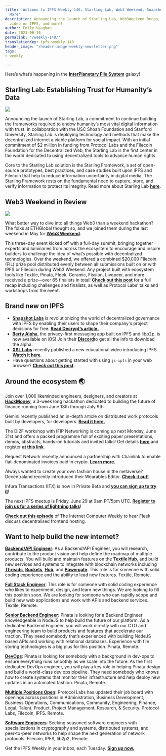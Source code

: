 ```yaml
---
title: 'Welcome to IPFS Weekly 140: Starling Lab, Web3 Weekend, Snapshot Labs, and
  More'
description: Announcing the launch of Starling Lab, Web3Weekend Recap, XSL Labs' new
  video on IPFS, and more!
author: Emily Vaughan
date: 2021-06-16
permalink: "/weekly-140/"
translationKey: ipfs-weekly-140
header_image: "/header-image-weekly-newsletter.png"
tags:
- weekly

---
```

Here’s what’s happening in the [**InterPlanetary File System**](https://ipfs.io/) galaxy!

## Starling Lab: Establishing Trust for Humanity’s Data

![](../assets/starling-lab2.png)

Announcing the launch of Starling Lab, a commitment to continue building the frameworks required to endow humanity’s most vital digital information with trust. In collaboration with the USC Shoah Foundation and Stanford University, Starling Lab is deploying technology and methods that make the decentralized internet a viable platform for social impact. With an initial commitment of $2 million in funding from Protocol Labs and the Filecoin Foundation for the Decentralized Web, the Starling Lab is the first center in the world dedicated to using decentralized tools to advance human rights.

Core to the Starling Lab solution is the Starling Framework, a set of open-source prototypes, best practices, and case studies built upon IPFS and Filecoin that help to reduce information uncertainty in digital media. The Starling Framework rests on the fundamental need to capture, store, and verify information to protect its integrity. Read more about Starling Lab [**here**](https://filecoin.io/blog/posts/starling-lab-establishing-trust-for-humanity-s-data/).

## Web3 Weekend in Review

![](../assets/2021-06-08-cardheader-web3weekend.png)

What better way to dive into all things Web3 than a weekend hackathon? The folks at ETHGlobal thought so, and we joined them during the last weekend in May for [**Web3 Weekend**](https://web3.ethglobal.co/).

This three-day event kicked off with a full-day summit, bringing together experts and luminaries from across the ecosystem to encourage and inspire builders to challenge the idea of what’s possible with decentralized technologies. Over the weekend, we offered a combined $20,000 Filecoin (FIL) prize pool distributed evenly between all submissions built on or with IPFS or Filecoin during Web3 Weekend. Any project built with ecosystem tools like Textile, Pinata, Fleek, Ceramic, Fission, Livepeer, and more received a prize—over 65 finalists in total! [**Check out this post**](https://blog.ipfs.eth.link/2021-06-08-web3-weekend/) for a full recap including challenges and finalists, as well as Protocol Labs’ talks and workshops from the event.

## Brand new on IPFS

* [**Snapshot Labs**](https://snapshot.org/#/) is revolutionizing the world of decentralized governance with IPFS by enabling their users to shape their company's project decisions for free. [**Read Decrypt’s article.**](https://decrypt.co/resources/what-is-snapshot-the-decentralized-voting-system)
* [**Berty Alpha**](https://berty.tech/), the privacy-first messaging app built on IPFS and libp2p, is now available on iOS! Join their [**Discord**](https://discord.com/invite/mVfsEUmgSf)to get all the info to download the alpha.
* [**XSL Labs**](https://www.xsl-labs.io/en/) recently published a new educational video introducing IPFS. [**Watch it here**](https://www.youtube.com/watch?v=94HH5D23WWI).
* Have questions about getting started with using `js-ipfs` in your web browser? [**Check out this post**](https://blog.ipfs.eth.link/2021-06-10-guide-to-ipfs-connectivity-in-browsers/).

## Around the ecosystem 🌏

Join over 1,000 likeminded engineers, designers, and creators at [**HackMoney**](https://defi.ethglobal.co/), a 3-week long hackathon dedicated to building the future of finance running from June 18th through July 9th.

Gemini recently published an in-depth article on distributed work protocols built by developers, for developers. [**Read it here.**](https://www.gemini.com/cryptopedia/distributed-work-protocols-web3-lpt-fil-grt)

The DI2F workshop with IFIP Networking is coming up next Monday, June 21st and offers a packed programme full of exciting paper presentations, demos, abstracts, hands-on tutorials and invited talks! Get details [**here**](https://networking.ifip.org/2021/workshops/di2f-decentralising-the-internet-with-ipfs-and-filecoin) and register [**at this link**](https://networking.ifip.org/2021/registration).

Request Network recently announced a partnership with Chainlink to enable fiat-denominated invoices paid in crypto. [**Learn more.**](https://twitter.com/RequestNetwork/status/1402639820984360963?s=20)

Always wanted to create your own fashion house in the metaverse? Decentraland recently introduced their Wearables Editor. [**Check it out!**](https://decentraland.org/blog/announcements/introducing-wearables-editor/)

Infura Transactions (ITX) is now in Private Beta and [**you can sign up to try it**](https://twitter.com/infura_io/status/1397229187379965953?s=20)!

The next IPFS meetup is Friday, June 29 at 9am PT/5pm UTC. [**Register to join us for a series of lightning talks**](https://www.meetup.com/en-AU/San-Francisco-IPFS/events/cbjsgsyccjbdc/)!

[**Check out this episode**](https://soundcloud.com/arthurfalls/the-decentralised-web-on-fleek-mixdown#t=0:00) of The Internet Computer Weekly to hear Fleek discuss decentralised frontend hosting.

## Want to help build the new internet?

[**Backend/API Engineer**](https://boards.greenhouse.io/textileio/jobs/4017981004): As a Backend/API Engineer, you will research, contribute to the product vision and help define the roadmap of multiple products. You will build and maintain features on the [**Textile Hub**](https://github.com/textileio/textile), and build new services and systems to integrate with blockchain networks including [**Threads**](https://github.com/textileio/go-threads), [**Buckets**](https://github.com/textileio/go-buckets), [**Hub**](https://github.com/textileio/textile), and [**Powergate**](https://github.com/textileio/powergate). This role is for someone with solid coding experience and the ability to lead new features. Textile, Remote.

[**Full Stack Engineer**](https://boards.greenhouse.io/textileio/jobs/4017984004): This role is for someone with solid coding experience who likes to experiment, design, and learn new things. We are looking to fill this position soon. We are looking for someone who can rapidly scope and build new web applications and work with APIs and backend services. Textile, Remote.

[**Senior Backend Engineer**](https://pinata.cloud/careers#2): Pinata is looking for a Backend Engineer knowledgeable in NodeJS to help build the future of our platform. As a dedicated Backend Engineer, you will work directly with our CTO and engineering team to build products and features that accelerate our traction. They need somebody that’s experienced with building NodeJS based APIs and working with relational databases. Experience with file storing technologies is a big plus for this position. Pinata, Remote.

[**DevOps**](https://pinata.cloud/careers#1): Pinata is looking for somebody with a background in dev-ops to ensure everything runs smoothly as we scale into the future. As the first dedicated DevOps engineer, you will play a key role in helping Pinata design and build a world-class dev ops pipeline. They need somebody who knows how to create systems that monitor their infrastructure and help deploy new updates in an automated fashion. Pinata, Remote.

[**Multiple Positions Open**](https://jobs.lever.co/protocol): Protocol Labs has updated their job board with openings across positions in Administration, Business Development, Business Operations, Communications, Community, Engineering, Finance, Legal, Talent, Product, Project Management, Research, & Security. Protocol Labs, Filecoin, IPFS. Remote.

[**Software Engineers**](https://jobs.lever.co/protocol): Seeking seasoned software engineers with specializations in cryptography and systems, distributed systems, and peer-to-peer networks to help shape the next generation of network protocols. Filecoin, IPFS, lib2p2, Remote.

Get the IPFS Weekly in your inbox, each Tuesday. [**Sign up now.**](https://ipfs.us4.list-manage.com/subscribe?u=25473244c7d18b897f5a1ff6b&id=cad54b2230)
